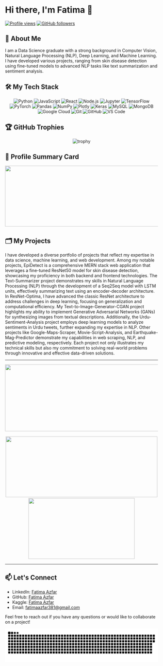 # Hi there, I'm Fatima 👋

[![Profile views](https://komarev.com/ghpvc/?username=fatimaazfar&color=blue)](https://github.com/fatimaazfar)
[![GitHub followers](https://img.shields.io/github/followers/fatimaazfar?label=Follow&style=social)](https://github.com/fatimaazfar)

## 🚀 About Me
I am a Data Science graduate with a strong background in Computer Vision, Natural Language Processing (NLP), Deep Learning, and Machine Learning. I have developed various projects, ranging from skin disease detection using fine-tuned models to advanced NLP tasks like text summarization and sentiment analysis.

## 🛠️ My Tech Stack
<p align="center">
  <img src="https://cdn.jsdelivr.net/gh/devicons/devicon/icons/python/python-original.svg" alt="Python" width="40" height="40"/>
  <img src="https://cdn.jsdelivr.net/gh/devicons/devicon/icons/javascript/javascript-original.svg" alt="JavaScript" width="40" height="40"/>
  <img src="https://cdn.jsdelivr.net/gh/devicons/devicon/icons/react/react-original.svg" alt="React" width="40" height="40"/>
  <img src="https://cdn.jsdelivr.net/gh/devicons/devicon/icons/nodejs/nodejs-original.svg" alt="Node.js" width="40" height="40"/>
  <img src="https://cdn.jsdelivr.net/gh/devicons/devicon/icons/jupyter/jupyter-original.svg" alt="Jupyter" width="40" height="40"/>
  <img src="https://cdn.jsdelivr.net/gh/devicons/devicon/icons/tensorflow/tensorflow-original.svg" alt="TensorFlow" width="40" height="40"/>
  <img src="https://cdn.jsdelivr.net/gh/devicons/devicon/icons/pytorch/pytorch-original.svg" alt="PyTorch" width="40" height="40"/>
  <img src="https://cdn.jsdelivr.net/gh/devicons/devicon/icons/pandas/pandas-original.svg" alt="Pandas" width="40" height="40"/>
  <img src="https://cdn.jsdelivr.net/gh/devicons/devicon/icons/numpy/numpy-original.svg" alt="NumPy" width="40" height="40"/>
  <img src="https://images.plot.ly/logo/new-branding/plotly-logomark.png" alt="Plotly" width="40" height="40"/>
  <img src="https://cdn.jsdelivr.net/gh/devicons/devicon/icons/keras/keras-original.svg" alt="Keras" width="40" height="40"/>
  <img src="https://cdn.jsdelivr.net/gh/devicons/devicon/icons/mysql/mysql-original.svg" alt="MySQL" width="40" height="40"/>
  <img src="https://cdn.jsdelivr.net/gh/devicons/devicon/icons/mongodb/mongodb-original.svg" alt="MongoDB" width="40" height="40"/>
  <img src="https://cdn.jsdelivr.net/gh/devicons/devicon/icons/googlecloud/googlecloud-original.svg" alt="Google Cloud" width="40" height="40"/>
  <img src="https://cdn.jsdelivr.net/gh/devicons/devicon/icons/git/git-original.svg" alt="Git" width="40" height="40"/>
  <img src="https://cdn.jsdelivr.net/gh/devicons/devicon/icons/github/github-original.svg" alt="GitHub" width="40" height="40"/>
  <img src="https://cdn.jsdelivr.net/gh/devicons/devicon/icons/vscode/vscode-original.svg" alt="VS Code" width="40" height="40"/>
</p>

## 🏆 GitHub Trophies
<p align="center">
  <img src="https://github-profile-trophy.vercel.app/?username=fatimaazfar&theme=onedark" alt="trophy">
</p>

## 📄 Profile Summary Card
<p align="center">
  <a href="https://github.com/vn7n24fzkq/github-profile-summary-cards">
    <img width="800" height="200" src="https://github-profile-summary-cards.vercel.app/api/cards/profile-details?username=fatimaazfar&theme=monokai">
  </a>
</p>

## 🗂️ My Projects

I have developed a diverse portfolio of projects that reflect my expertise in data science, machine learning, and web development. Among my notable projects, EpiDetect is a comprehensive MERN stack web application that leverages a fine-tuned ResNet50 model for skin disease detection, showcasing my proficiency in both backend and frontend technologies. The Text-Summarizer project demonstrates my skills in Natural Language Processing (NLP) through the development of a Seq2Seq model with LSTM units, effectively summarizing text using an encoder-decoder architecture. In ResNet-Optima, I have advanced the classic ResNet architecture to address challenges in deep learning, focusing on generalization and computational efficiency. My Text-to-Image-Generator-CGAN project highlights my ability to implement Generative Adversarial Networks (GANs) for synthesizing images from textual descriptions. Additionally, the Urdu-Sentiment-Analysis project employs deep learning models to analyze sentiments in Urdu tweets, further expanding my expertise in NLP. Other projects like Google-Maps-Scraper, Movie-Script-Analysis, and Earthquake-Mag-Predictor demonstrate my capabilities in web scraping, NLP, and predictive modeling, respectively. Each project not only illustrates my technical skills but also my commitment to solving real-world problems through innovative and effective data-driven solutions.

---

<p align="center">
  <img width="800" height="220" src="https://streak-stats.demolab.com?user=fatimaazfar&theme=monokai&hide_border=true&border_radius=5&card_width=800">
</p>

<p align="center">
  <img width="500" height="200" src="https://github-readme-stats.vercel.app/api?username=fatimaazfar&show_icons=true&theme=monokai">
  <img width="350" height="200" src="https://github-readme-stats.vercel.app/api/top-langs/?username=fatimaazfar&size_weight=0.15&count_weight=0.5&layout=compact&theme=monokai">
</p>

---

## 📫 Let's Connect
- LinkedIn: [Fatima Azfar]([https://www.linkedin.com/in/fatima-azfar-ziya/](https://www.linkedin.com/in/fatima-azfar-ziya-52a566154/))
- GitHub: [Fatima Azfar](https://github.com/fatimaazfar)
- Kaggle: [Fatima Azfar](https://www.kaggle.com/fatimaazfarziya)
- Email: fatimaazfar381@gmail.com

Feel free to reach out if you have any questions or would like to collaborate on a project!

<p align="center">
 <img width="1000" src="assets/github-snake.svg" alt="snake"/>
</p>
